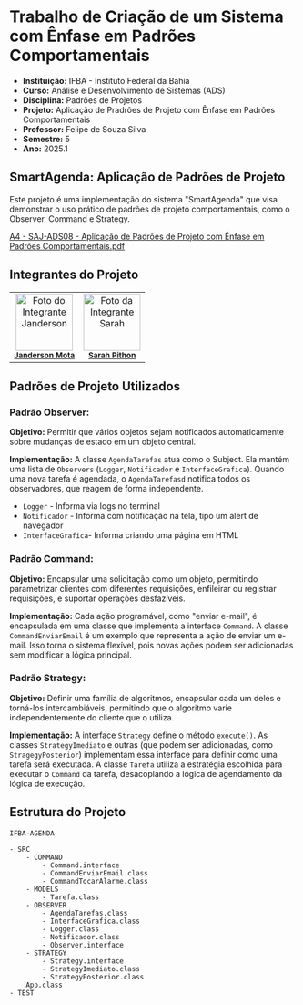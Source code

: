 # Trabalho de Criação de um Sistema com Ênfase em Padrões Comportamentais
- **Instituição:** IFBA - Instituto Federal da Bahia
- **Curso:** Análise e Desenvolvimento de Sistemas (ADS)
- **Disciplina:** Padrões de Projetos
- **Projeto:** Aplicação de Pradrôes de Projeto com Ênfase em Padrôes Comportamentais
- **Professor:** Felipe de Souza Silva
- **Semestre:** 5
- **Ano:** 2025.1

## SmartAgenda: Aplicação de Padrões de Projeto
Este projeto é uma implementação do sistema "SmartAgenda" que visa demonstrar o uso prático de padrões de projeto comportamentais, como o Observer, Command e Strategy.

[A4 - SAJ-ADS08 - Aplicação de Padrões de Projeto com Ênfase em Padrões Comportamentais.pdf](https://github.com/user-attachments/files/21642468/A4.-.SAJ-ADS08.-.Aplicacao.de.Padroes.de.Projeto.com.Enfase.em.Padroes.Comportamentais.pdf)

## Integrantes do Projeto

<table>
  <tr>
    <td align="center">
      <img src="https://avatars.githubusercontent.com/u/80362674?v=4" width="100px;" alt="Foto do Integrante Janderson"/><br />
      <sub><b><a href="https://github.com/JandersonMota">Janderson Mota</a></b></sub>
    </td>
    <td align="center">
      <img src="https://avatars.githubusercontent.com/u/110790276?v=4" width="100px;" alt="Foto da Integrante Sarah"/><br />
      <sub><b><a href="https://github.com/">Sarah Pithon</a></b></sub>
    </td>
  </tr>
</table>

## Padrões de Projeto Utilizados

### Padrão Observer:

**Objetivo:** Permitir que vários objetos sejam notificados automaticamente sobre mudanças de estado em um objeto central.

**Implementação:** A classe `AgendaTarefas` atua como o Subject. Ela mantém uma lista de `Observers` (`Logger`, `Notificador` e `InterfaceGrafica`). Quando uma nova tarefa é agendada, o `AgendaTarefasd` notifica todos os observadores, que reagem de forma independente.

- `Logger` - Informa via logs no terminal
- `Notificador` - Informa com notificação na tela, tipo um alert de navegador
- `InterfaceGrafica`- Informa criando uma página em HTML

### Padrão Command:

**Objetivo:** Encapsular uma solicitação como um objeto, permitindo parametrizar clientes com diferentes requisições, enfileirar ou registrar requisições, e suportar operações desfazíveis.

**Implementação:** Cada ação programável, como "enviar e-mail", é encapsulada em uma classe que implementa a interface `Command`. A classe `CommandEnviarEmail` é um exemplo que representa a ação de enviar um e-mail. Isso torna o sistema flexível, pois novas ações podem ser adicionadas sem modificar a lógica principal.

### Padrão Strategy:

**Objetivo:** Definir uma família de algoritmos, encapsular cada um deles e torná-los intercambiáveis, permitindo que o algoritmo varie independentemente do cliente que o utiliza.

**Implementação:** A interface `Strategy` define o método `execute()`. As classes `StrategyImediato` e outras (que podem ser adicionadas, como `StragegyPosterior`) implementam essa interface para definir como uma tarefa será executada. A classe `Tarefa` utiliza a estratégia escolhida para executar o `Command` da tarefa, desacoplando a lógica de agendamento da lógica de execução.

## Estrutura do Projeto

```
IFBA-AGENDA

- SRC
    - COMMAND
        - Command.interface
        - CommandEnviarEmail.class
        - CommandTocarAlarme.class
    - MODELS
        - Tarefa.class
    - OBSERVER
        - AgendaTarefas.class
        - InterfaceGrafica.class
        - Logger.class
        - Notificador.class
        - Observer.interface
    - STRATEGY
        - Strategy.interface
        - StrategyImediato.class
        - StrategyPosterior.class
    App.class
- TEST
```
